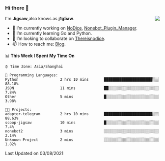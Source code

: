 ### Hi there 👋

<a href="#">
  <img align="right" src="https://github-readme-stats.vercel.app/api?username=j1g5awi&count_private=true&show_icons=true&title_color=80070B&text_color=B3B3B3&bg_color=212121&icon_color=80070B" />
</a>

I'm **Jigsaw**,also knows as **j1g5aw**.

- 🔭 I’m currently working on [NoDice](https://github.com/thereisnodice/nodice2), [Nonebot_Plugin_Manager](https://github.com/Jigsaw111/nonebot_plugin_manager).
- 🌱 I’m currently learning Go and Python.
- 👯 I’m looking to collaborate on [Thereisnodice](https://github.com/thereisnodice).
- 📫 How to reach me: [Blog](https://blog.maddestroyer.xyz/).

<!--START_SECTION:waka-->
📊 **This Week I Spent My Time On** 

```text
⌚︎ Time Zone: Asia/Shanghai

💬 Programming Languages: 
Python                   2 hrs 10 mins       ██████████████████████░░░   88.18% 
JSON                     11 mins             ██░░░░░░░░░░░░░░░░░░░░░░░   7.84% 
Other                    5 mins              █░░░░░░░░░░░░░░░░░░░░░░░░   3.98%

🐱‍💻 Projects: 
adapter-telegram         2 hrs 10 mins       ██████████████████████░░░   88.63% 
scoop-jigsaw             10 mins             █░░░░░░░░░░░░░░░░░░░░░░░░   7.4% 
nonebot2                 3 mins              ░░░░░░░░░░░░░░░░░░░░░░░░░   2.14% 
Unknown Project          2 mins              ░░░░░░░░░░░░░░░░░░░░░░░░░   1.82%

```


 Last Updated on 03/08/2021
<!--END_SECTION:waka-->
